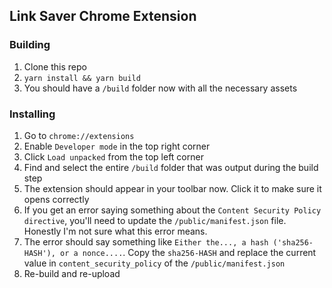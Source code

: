 ## Link Saver Chrome Extension

### Building

1. Clone this repo
1. `yarn install && yarn build`
1. You should have a `/build` folder now with all the necessary assets

### Installing

1. Go to `chrome://extensions`
1. Enable `Developer mode` in the top right corner
1. Click `Load unpacked` from the top left corner
1. Find and select the entire `/build` folder that was output during the build step
1. The extension should appear in your toolbar now. Click it to make sure it opens correctly
  1. If you get an error saying something about the `Content Security Policy directive`, you'll need to update the `/public/manifest.json` file. Honestly I'm not sure what this error means.
  1. The error should say something like `Either the..., a hash ('sha256-HASH'), or a nonce....`. Copy the `sha256-HASH` and replace the current value in `content_security_policy` of the `/public/manifest.json`
  1. Re-build and re-upload

